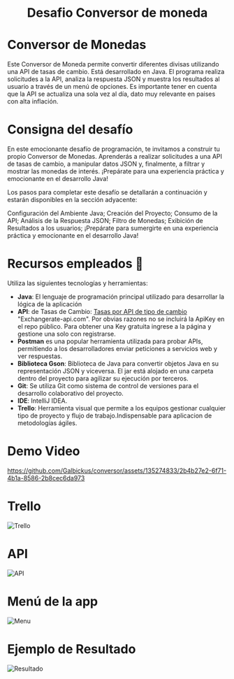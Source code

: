 <h1 align="center">
 Desafio Conversor de moneda
</p>


#  Conversor de Monedas

Este Conversor de Moneda permite convertir diferentes divisas utilizando una API de tasas de cambio. Está desarrollado en Java.
El programa realiza solicitudes a la API, analiza la respuesta JSON y muestra los resultados al usuario a través de un menú de opciones.
Es importante tener en cuenta que la API se actualiza una sola vez al día, dato muy relevante en paises con alta inflación.


# Consigna del desafío
En este emocionante desafío de programación, te invitamos a construir tu propio Conversor de Monedas. Aprenderás a realizar solicitudes a una API de tasas de cambio, a manipular datos JSON y, finalmente, a filtrar y mostrar las monedas de interés. ¡Prepárate para una experiencia práctica y emocionante en el desarrollo Java!

Los pasos para completar este desafío se detallarán a continuación y estarán disponibles en la sección adyacente:

Configuración del Ambiente Java;
Creación del Proyecto;
Consumo de la API;
Análisis de la Respuesta JSON;
Filtro de Monedas;
Exibición de Resultados a los usuarios;
¡Prepárate para sumergirte en una experiencia práctica y emocionante en el desarrollo Java!
# Recursos empleados 🚀
Utiliza las siguientes tecnologías y herramientas:
- **Java**: El lenguaje de programación principal utilizado para desarrollar la lógica de la aplicación
- **API**: de Tasas de Cambio: <a href="https://www.exchangerate-api.com">Tasas por API de tipo de cambio</a> "Exchangerate-api.com". Por obvias razones no se incluirá la ApiKey en el repo público. Para obtener una Key gratuita ingrese a la página y gestione una solo con registrarse.
- **Postman** es una popular herramienta utilizada para probar APIs, permitiendo a los desarrolladores enviar peticiones a servicios web y ver respuestas.
- **Biblioteca Gson**: Biblioteca de Java para convertir objetos Java en su representación JSON y viceversa. El jar está alojado en una carpeta dentro del proyecto para agilizar su ejecución por terceros.
- **Git**: Se utiliza Git como sistema de control de versiones para el desarrollo colaborativo del proyecto.
- **IDE**: IntelliJ IDEA.
- **Trello**: Herramienta visual que permite a los equipos gestionar cualquier tipo de proyecto y flujo de trabajo.Indispensable para aplicacion de metodologías ágiles.

# Demo Video

https://github.com/Galbickus/conversor/assets/135274833/2b4b27e2-6f71-4b1a-8586-2b8cec6da973

# Trello 

![Trello](https://github.com/Galbickus/conversor/assets/135274833/0e7b8d91-d45a-4d7b-aa37-763b5c305684)

# API

![API](https://github.com/Galbickus/conversor/assets/135274833/549c8b1e-5a90-45a5-980a-90ad8e912f6e)

# Menú de la app

![Menu](https://github.com/Galbickus/conversor/assets/135274833/d0406a89-c42e-4575-925a-fb85427e8fc2)

# Ejemplo de Resultado 


![Resultado](https://github.com/Galbickus/conversor/assets/135274833/a76802a8-dc8c-4ced-83e2-185523d6afe3)

